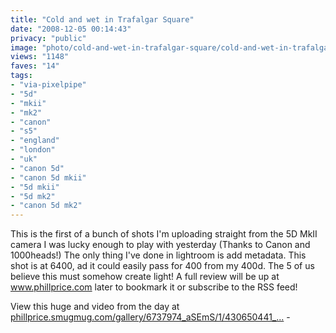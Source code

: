 ```yaml
---
title: "Cold and wet in Trafalgar Square"
date: "2008-12-05 00:14:43"
privacy: "public"
image: "photo/cold-and-wet-in-trafalgar-square/cold-and-wet-in-trafalgar-square.jpg"
views: "1148"
faves: "14"
tags:
- "via-pixelpipe"
- "5d"
- "mkii"
- "mk2"
- "canon"
- "s5"
- "england"
- "london"
- "uk"
- "canon 5d"
- "canon 5d mkii"
- "5d mkii"
- "5d mk2"
- "canon 5d mk2"
---
```

This is the first of a bunch of shots I'm uploading straight from the 5D MkII camera I was lucky enough to play with yesterday (Thanks to Canon and 1000heads!) The only thing I've done in lightroom is add metadata. This shot is at 6400, ad it could easily pass for 400 from my 400d. The 5 of us believe this must somehow create light! A full review will be up at <a href="http://www.phillprice.com" rel="nofollow">www.phillprice.com</a> later to bookmark it or subscribe to the RSS feed!

View this huge and video from the day at <a href="http://phillprice.smugmug.com/gallery/6737974_aSEmS/1/430650441_WbdHi#430650441_WbdHi" rel="nofollow">phillprice.smugmug.com/gallery/6737974_aSEmS/1/430650441_...</a> - <a href="/photos/2008/12/05/cold-and-wet-in-trafalgar-square" rel="nofollow"></a>
